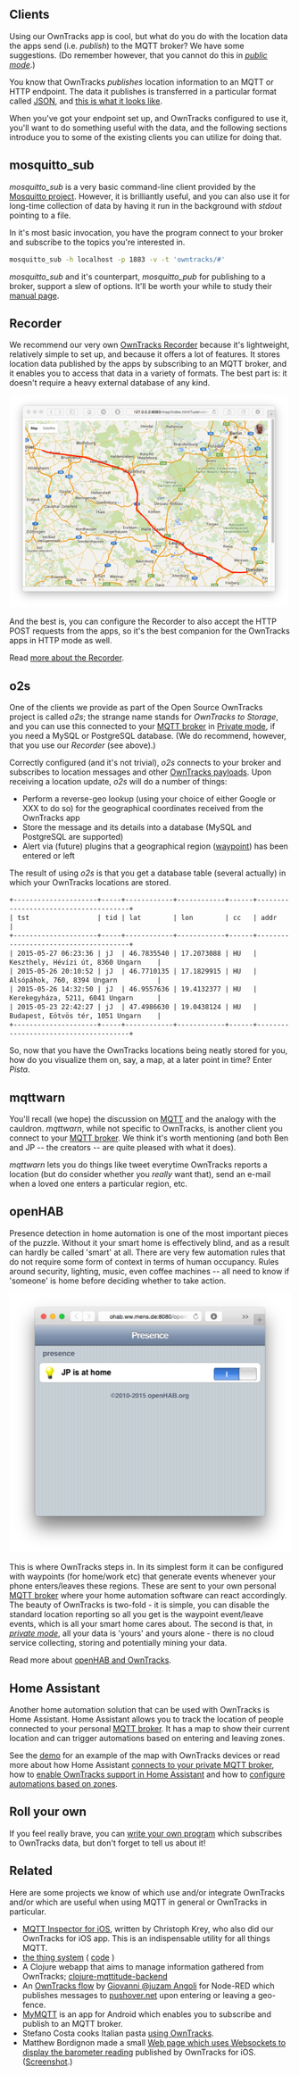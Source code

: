 ## Clients

Using our OwnTracks app is cool, but what do you do with the location data the apps send (i.e. _publish_) to the MQTT broker? We have some suggestions. (Do remember however, that you cannot do this in [_public mode_](scenarios.md).)

You know that OwnTracks _publishes_ location information to an MQTT or HTTP endpoint. The data it publishes is transferred in a particular format called [JSON](http://json.org), and [this is what it looks like](../tech/json.md).

When you've got your endpoint set up, and OwnTracks configured to use it, you'll want to do something useful with the data, and the following sections introduce you to some of the existing clients you can utilize for doing that.

## mosquitto_sub

_mosquitto_sub_ is a very basic command-line client provided by the [Mosquitto project](http://mosquitto.org). However, it is brilliantly useful, and you can also use it for long-time collection of data by having it run in the background with _stdout_ pointing to a file.

In it's most basic invocation, you have the program connect to your broker and subscribe to the topics you're interested in.

```bash
mosquitto_sub -h localhost -p 1883 -v -t 'owntracks/#'
```

_mosquitto_sub_ and it's counterpart, _mosquitto_pub_ for publishing to a broker, support a slew of options. It'll be worth your while to study their [manual page](http://mosquitto.org/man/mosquitto_sub-1.html).

## Recorder

We recommend our very own [OwnTracks Recorder](https://github.com/owntracks/recorder) because it's lightweight, relatively simple to set up, and because it offers a lot of features. It stores location data published by the apps by subscribing to an MQTT broker, and it enables you to access that data in a variety of formats. The best part is: it doesn't require a heavy external database of any kind.

![Recorder](images/demo-geojson-linestring.png)

And the best is, you can configure the Recorder to also accept the HTTP POST requests from the apps, so it's the best companion for the OwnTracks apps in HTTP mode as well.

Read [more about the Recorder](../clients/recorder.md).

## o2s

One of the clients we provide as part of the Open Source OwnTracks project is called _o2s_; the strange name stands for _OwnTracks to Storage_, and you can use this connected to your [MQTT broker](broker.md) in [Private mode](scenarios.md), if you need a MySQL or PostgreSQL database. (We do recommend, however, that you use our _Recorder_ (see above).)

Correctly configured (and it's not trivial), _o2s_ connects to your broker and subscribes to location messages and other [OwnTracks payloads](../tech/json.md). Upon receiving a location update, _o2s_ will do a number of things:

* Perform a reverse-geo lookup (using your choice of either Google or XXX to do so) for the geographical coordinates received from the OwnTracks app
* Store the message and its details into a database (MySQL and PostgreSQL are supported)
* Alert via (future) plugins that a geographical region ([waypoint](waypoints.md)) has been entered or left

The result of using _o2s_ is that you get a database table (several actually) in which your OwnTracks locations are stored.

```
+---------------------+-----+------------+------------+------+--------------------------------------+
| tst                 | tid | lat        | lon        | cc   | addr                                 |
+---------------------+-----+------------+------------+------+--------------------------------------+
| 2015-05-27 06:23:36 | jJ  | 46.7835540 | 17.2073088 | HU   | Keszthely, Hévízi út, 8360 Ungarn    |
| 2015-05-26 20:10:52 | jJ  | 46.7710135 | 17.1829915 | HU   | Alsópáhok, 760, 8394 Ungarn          |
| 2015-05-26 14:32:50 | jJ  | 46.9557636 | 19.4132377 | HU   | Kerekegyháza, 5211, 6041 Ungarn      |
| 2015-05-23 22:42:27 | jJ  | 47.4986630 | 19.0438124 | HU   | Budapest, Eötvös tér, 1051 Ungarn    |
+---------------------+-----+------------+------------+------+--------------------------------------+
```

So, now that you have the OwnTracks locations being neatly stored for you, how do you visualize them on, say, a map, at a later point in time? Enter _Pista_.




## mqttwarn

You'll recall (we hope) the discussion on [MQTT](mqtt.md) and the analogy with the cauldron. _mqttwarn_, while not specific to OwnTracks, is another client you connect to your [MQTT broker](broker.md). We think it's worth mentioning (and both Ben and JP -- the creators -- are quite pleased with what it does).

_mqttwarn_ lets you do things like tweet everytime OwnTracks reports a location (but do consider whether you *really* want that), send an e-mail when a loved one enters a particular region, etc.


## openHAB

Presence detection in home automation is one of the most important pieces of the puzzle. Without it your smart home is effectively blind, and as a result can hardly be called 'smart' at all. There are very few automation rules that do not require some form of context in terms of human occupancy. Rules around security, lighting, music, even coffee machines -- all need to know if 'someone' is home before deciding whether to take action. 

![openHAB](images/openhab.png)

This is where OwnTracks steps in. In its simplest form it can be configured with waypoints (for home/work etc) that generate events whenever your phone enters/leaves these regions. These are sent to your own personal [MQTT broker](broker.md) where your home automation software can react accordingly. The beauty of OwnTracks is two-fold - it is simple, you can disable the standard location reporting so all you get is the waypoint event/leave events, which is all your smart home cares about. The second is that, in [_private mode_](scenarios.md), all your data is 'yours' and yours alone - there is no cloud service collecting, storing and potentially mining your data. 

Read more about [openHAB and OwnTracks](https://github.com/openhab/openhab/wiki/Mqttitude-Binding).


## Home Assistant

Another home automation solution that can be used with OwnTracks is Home Assistant. Home Assistant allows you to track the location of people connected to your personal [MQTT broker](broker.md). It has a map to show their current location and can trigger automations based on entering and leaving zones.

See the [demo][ha-demo] for an example of the map with OwnTracks devices or read more about how Home Assistant [connects to your private MQTT broker][ha-mqtt], how to [enable OwnTracks support in Home Assistant][ha-owntracks] and how to [configure automations based on zones][ha-zone].

[ha-demo]: https://home-assistant.io/demo/
[ha-mqtt]: https://home-assistant.io/components/mqtt/
[ha-owntracks]: https://home-assistant.io/components/device_tracker.owntracks/
[ha-zone]: https://home-assistant.io/components/automation/#zone-trigger

## Roll your own

If you feel really brave, you can [write your own program](../tech/program.md) which subscribes to OwnTracks data, but don't forget to tell us about it!

## Related

Here are some projects we know of which use and/or integrate OwnTracks and/or
which are useful when using MQTT in general or OwnTracks in particular.

* [MQTT Inspector for iOS](http://jpmens.net/2013/11/19/mqtt-inspector-for-ios/), written by Christoph Krey, who also did our OwnTracks for iOS app. This is an indispensable utility for all things MQTT.
* [the thing system](http://thethingsystem.com) ( [code](https://github.com/TheThingSystem/steward) )
* A Clojure webapp that aims to manage information gathered from OwnTracks; [clojure-mqttitude-backend](https://github.com/razorinc/clojure-mqttitude-backend)
* An [OwnTracks flow](http://flows.nodered.org/flow/ab31cd939f2e73503fb0) by [Giovanni @juzam Angoli](https://twitter.com/juzam) for Node-RED which publishes messages to [pushover.net](https://pushover.net) upon entering or leaving a geo-fence.
* [MyMQTT](https://play.google.com/store/apps/details?id=at.tripwire.mqtt.client) is an app for Android which enables you to subscribe and publish to an MQTT broker.
* Stefano Costa cooks Italian pasta [using OwnTracks](https://github.com/bluewindthings/butta-la-pasta).
* Matthew Bordignon made a small [Web page which uses Websockets to display the barometer reading](https://github.com/matbor/Owntracks-Barometer) published by OwnTracks for iOS. ([Screenshot](https://twitter.com/OwnTracks/status/623823420053172224).)

